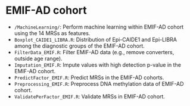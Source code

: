 # EMIF-AD cohort
* `/MachineLearning/`: Perform machine learning within EMIF-AD cohort using the 14 MRSs as features.
* `Boxplot_CAIDE1_LIBRA.R`: Distribution of Epi-CAIDE1 and Epi-LIBRA among the diagnostic groups of the EMIF-AD cohort.
* `FilterData_EMIF.R`: Filter EMIF-AD data (e.g., remove converters, outside age range).
* `Imputation_EMIF.R`: Impute values with high detection p-value in the EMIF-AD cohort.
* `PredictFactor_EMIF.R`: Predict MRSs in the EMIF-AD cohorts.
* `Preprocessing_EMIF.R`: Preprocess DNA methylation data of EMIF-AD cohort.
* `ValidatePerFactor_EMIF.R`: Validate MRSs in EMIF-AD cohort.
